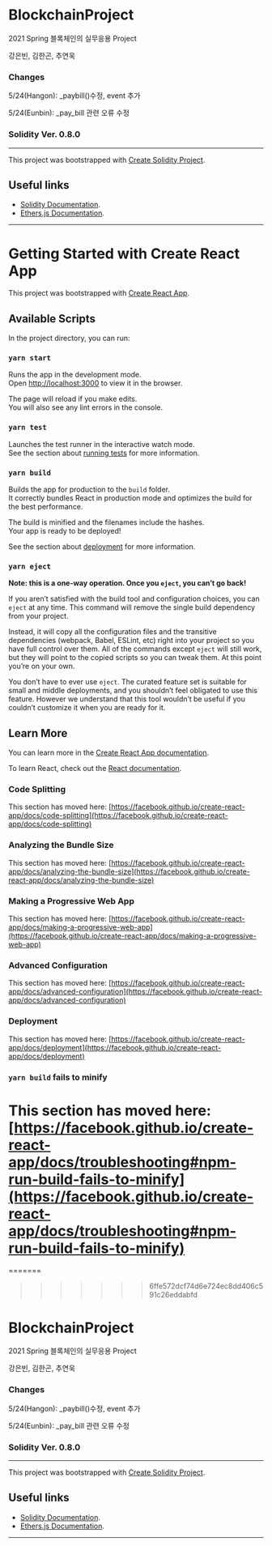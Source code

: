 # BlockchainProject

2021 Spring 블록체인의 실무응용 Project

강은빈, 김한곤, 추연욱
### Changes

5/24(Hangon): _paybill()수정, event 추가

5/24(Eunbin): _pay_bill 관련 오류 수정

### Solidity Ver. 0.8.0

---
This project was bootstrapped with [Create Solidity Project](https://github.com/zemse/create-solidity-project/).

## Useful links
- [Solidity Documentation](https://solidity.readthedocs.io/en/v0.6.3/).
- [Ethers.js Documentation](https://docs.ethers.io/ethers.js/html/).
---

# Getting Started with Create React App

This project was bootstrapped with [Create React App](https://github.com/facebook/create-react-app).

## Available Scripts

In the project directory, you can run:

### `yarn start`

Runs the app in the development mode.\
Open [http://localhost:3000](http://localhost:3000) to view it in the browser.

The page will reload if you make edits.\
You will also see any lint errors in the console.

### `yarn test`

Launches the test runner in the interactive watch mode.\
See the section about [running tests](https://facebook.github.io/create-react-app/docs/running-tests) for more information.

### `yarn build`

Builds the app for production to the `build` folder.\
It correctly bundles React in production mode and optimizes the build for the best performance.

The build is minified and the filenames include the hashes.\
Your app is ready to be deployed!

See the section about [deployment](https://facebook.github.io/create-react-app/docs/deployment) for more information.

### `yarn eject`

**Note: this is a one-way operation. Once you `eject`, you can’t go back!**

If you aren’t satisfied with the build tool and configuration choices, you can `eject` at any time. This command will remove the single build dependency from your project.

Instead, it will copy all the configuration files and the transitive dependencies (webpack, Babel, ESLint, etc) right into your project so you have full control over them. All of the commands except `eject` will still work, but they will point to the copied scripts so you can tweak them. At this point you’re on your own.

You don’t have to ever use `eject`. The curated feature set is suitable for small and middle deployments, and you shouldn’t feel obligated to use this feature. However we understand that this tool wouldn’t be useful if you couldn’t customize it when you are ready for it.

## Learn More

You can learn more in the [Create React App documentation](https://facebook.github.io/create-react-app/docs/getting-started).

To learn React, check out the [React documentation](https://reactjs.org/).

### Code Splitting

This section has moved here: [https://facebook.github.io/create-react-app/docs/code-splitting](https://facebook.github.io/create-react-app/docs/code-splitting)

### Analyzing the Bundle Size

This section has moved here: [https://facebook.github.io/create-react-app/docs/analyzing-the-bundle-size](https://facebook.github.io/create-react-app/docs/analyzing-the-bundle-size)

### Making a Progressive Web App

This section has moved here: [https://facebook.github.io/create-react-app/docs/making-a-progressive-web-app](https://facebook.github.io/create-react-app/docs/making-a-progressive-web-app)

### Advanced Configuration

This section has moved here: [https://facebook.github.io/create-react-app/docs/advanced-configuration](https://facebook.github.io/create-react-app/docs/advanced-configuration)

### Deployment

This section has moved here: [https://facebook.github.io/create-react-app/docs/deployment](https://facebook.github.io/create-react-app/docs/deployment)

### `yarn build` fails to minify

This section has moved here: [https://facebook.github.io/create-react-app/docs/troubleshooting#npm-run-build-fails-to-minify](https://facebook.github.io/create-react-app/docs/troubleshooting#npm-run-build-fails-to-minify)
=======
=======
>>>>>>> 6ffe572dcf74d6e724ec8dd406c591c26eddabfd
# BlockchainProject

2021 Spring 블록체인의 실무응용 Project 

강은빈, 김한곤, 추연욱
### Changes

5/24(Hangon): _paybill()수정, event 추가

5/24(Eunbin): _pay_bill 관련 오류 수정

### Solidity Ver. 0.8.0
---
This project was bootstrapped with [Create Solidity Project](https://github.com/zemse/create-solidity-project/).

## Useful links
- [Solidity Documentation](https://solidity.readthedocs.io/en/v0.6.3/).
- [Ethers.js Documentation](https://docs.ethers.io/ethers.js/html/).
---
